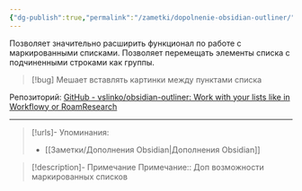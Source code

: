 ```yaml
---
{"dg-publish":true,"permalink":"/zametki/dopolnenie-obsidian-outliner/","created":"2024-07-13 15:10","updated":"2024-10-09T19:50:57+03:00"}
---
```


Позволяет значительно расширить функционал по работе с маркированными списками. Позволяет перемещать элементы списка с подчиненными строками как группы.

> [!bug]
> Мешает вставлять картинки между пунктами списка

Репозиторий: [GitHub - vslinko/obsidian-outliner: Work with your lists like in Workflowy or RoamResearch](https://github.com/vslinko/obsidian-outliner)

---
> [!urls]- Упоминания:
> - [[Заметки/Дополнения Obsidian\|Дополнения Obsidian]]

> [!description]- Примечание
> Примечание:: Доп возможности маркированных списков